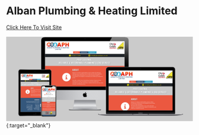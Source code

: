 # Alban Plumbing &amp; Heating Limited

[Click Here To Visit Site](https://ifti-khan.github.io/aph/)
<br><br>
![Image of Project](assets/images/aph-multi-device.png){:target="_blank"}